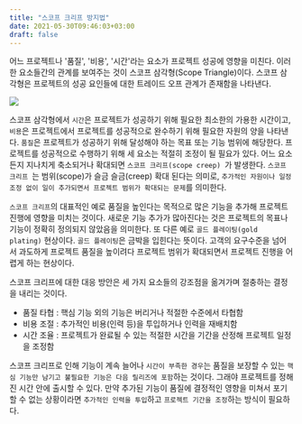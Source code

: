 ```yaml
---
title: "스코프 크리프 방지법"
date: 2021-05-30T09:46:03+03:00
draft: false
---
```


어느 프로젝트나 '품질', '비용', '시간'라는 요소가 프로젝트 성공에 영향을 미친다. 이러한 요소들간의 관계를 보여주는 것이 스코프 삼각형(Scope Triangle)이다. 스코프 삼각형은 프로젝트의 성공 요인들에 대한 트레이드 오프 관계가 존재함을 나타낸다.

![](../scope-triangle.png)

스코프 삼각형에서 `시간`은 프로젝트가 성공하기 위해 필요한 최소한의 가용한 시간이고, `비용`은 프로젝트에서 프로젝트를 성공적으로 완수하기 위해 필요한 자원의 양을 나타낸다. `품질`은 프로젝트가 성공하기 위해 달성해야 하는 목표 또는 기능 범위에 해당한다. 프로젝트를 성공적으로 수행하기 위해 세 요소는 적절히 조정이 될 필요가 있다. 어느 요소든지 지나치게 축소되거나 확대되면 `스코프 크리프(scope creep) `가 발생한다. `스코프 크리프 `는 범위(scope)가 슬금 슬금(creep) 확대 된다는 의미로, `추가적인 자원이나 일정 조정 없이 일이 추가되면서 프로젝트 범위가 확대되는 문제`를 의미한다.

`스코프 크리프`의 대표적인 예로 품질을 높인다는 목적으로 많은 기능을 추가해 프로젝트 진행에 영향을 미치는 것이다. 새로운 기능 추가가 많아진다는 것은 프로젝트의 목표나 기능이 정확히 정의되지 않았음을 의미한다. 또 다른 예로 `골드 플레이팅(gold plating)` 현상이다. `골드 플레이팅`은 금박을 입힌다는 뜻이다. 고객의 요구수준을 넘어서 과도하게 프로젝트 품질을 높이려다 프로젝트 범위가 확대되면서 프로젝트 진행을 어렵게 하는 현상이다.

스코프 크리프에 대한 대응 방안은 세 가지 요소들의 강조점을 옮겨가며 절충하는 결정을 내리는 것이다.

- 품질 타협 : 핵심 기능 외의 기능은 버리거나 적절한 수준에서 타협함
- 비용 조절 : 추가적인 비용(인력 등)을 투입하거나 인력을 재배치함
- 시간 조율 : 프로젝트가 완료될 수 있는 적절한 시간을 기간을 산정해 프로젝트 일정을 조정함

스코프 크리프로 인해 기능이 계속 늘어나  `시간이 부족한 경우`는 품질을 보장할 수 있는 `핵심 기능만 남기고 불필요한 기능은 다음 릴리즈에 포함`하는 것이다. 그래야 프로젝트를 정해진 시간 안에 출시할 수 있다. 만약 추가된 기능이 품질에 결정적인 영향을 미쳐서 포기할 수 없는 상황이라면 `추가적인 인력을 투입`하고 `프로젝트 기간을 조정`하는 방식이 필요하다.

